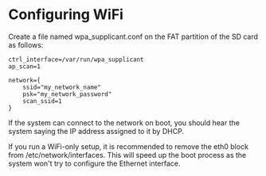 # Configuring WiFi

Create a file named wpa_supplicant.conf on the FAT partition of the SD card as follows:

    ctrl_interface=/var/run/wpa_supplicant
    ap_scan=1

    network={
        ssid="my_network_name"
        psk="my_network_password"
        scan_ssid=1
    }
    
If the system can connect to the network on boot, you should hear the system saying the IP address assigned to it by DHCP.

If you run a WiFi-only setup, it is recommended to remove the eth0 block from /etc/network/interfaces. This will speed up
the boot process as the system won't try to configure the Ethernet interface.
